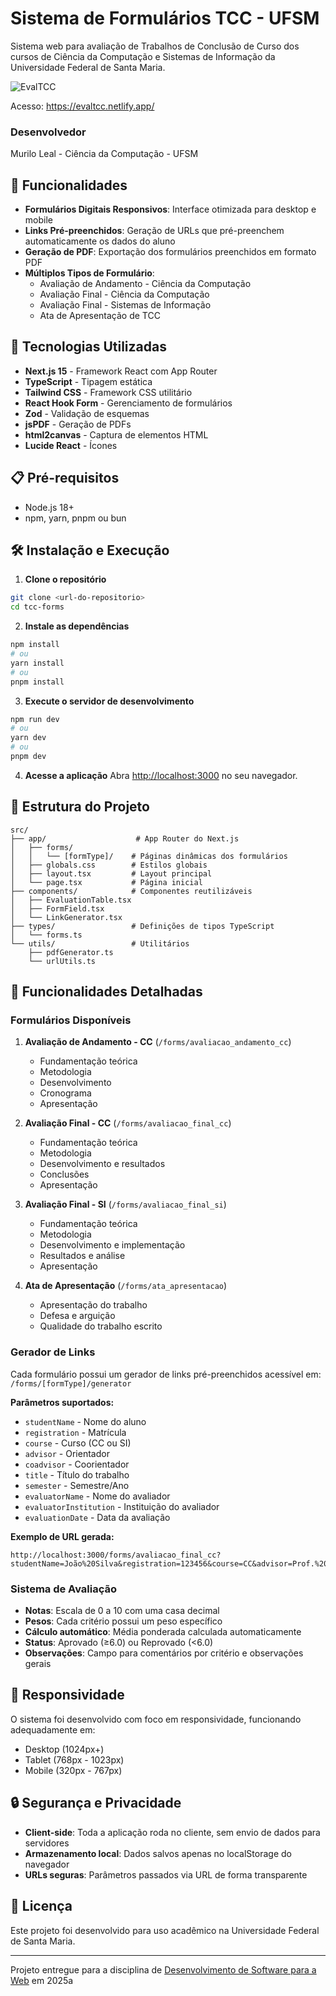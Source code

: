 # Sistema de Formulários TCC - UFSM

Sistema web para avaliação de Trabalhos de Conclusão de Curso dos cursos de Ciência da Computação e Sistemas de Informação da Universidade Federal de Santa Maria.

![EvalTCC](./public/assets/evaltcc-home.png "Screenshot do projeto")

Acesso: https://evaltcc.netlify.app/

### Desenvolvedor

Murilo Leal - Ciência da Computação - UFSM

## 🎯 Funcionalidades

- **Formulários Digitais Responsivos**: Interface otimizada para desktop e mobile
- **Links Pré-preenchidos**: Geração de URLs que pré-preenchem automaticamente os dados do aluno
- **Geração de PDF**: Exportação dos formulários preenchidos em formato PDF
- **Múltiplos Tipos de Formulário**:
  - Avaliação de Andamento - Ciência da Computação
  - Avaliação Final - Ciência da Computação
  - Avaliação Final - Sistemas de Informação
  - Ata de Apresentação de TCC

## 🚀 Tecnologias Utilizadas

- **Next.js 15** - Framework React com App Router
- **TypeScript** - Tipagem estática
- **Tailwind CSS** - Framework CSS utilitário
- **React Hook Form** - Gerenciamento de formulários
- **Zod** - Validação de esquemas
- **jsPDF** - Geração de PDFs
- **html2canvas** - Captura de elementos HTML
- **Lucide React** - Ícones

## 📋 Pré-requisitos

- Node.js 18+
- npm, yarn, pnpm ou bun

## 🛠️ Instalação e Execução

1. **Clone o repositório**

```bash
git clone <url-do-repositorio>
cd tcc-forms
```

2. **Instale as dependências**

```bash
npm install
# ou
yarn install
# ou
pnpm install
```

3. **Execute o servidor de desenvolvimento**

```bash
npm run dev
# ou
yarn dev
# ou
pnpm dev
```

4. **Acesse a aplicação**
   Abra [http://localhost:3000](http://localhost:3000) no seu navegador.

## 📁 Estrutura do Projeto

```
src/
├── app/                    # App Router do Next.js
│   ├── forms/
│   │   └── [formType]/    # Páginas dinâmicas dos formulários
│   ├── globals.css        # Estilos globais
│   ├── layout.tsx         # Layout principal
│   └── page.tsx           # Página inicial
├── components/            # Componentes reutilizáveis
│   ├── EvaluationTable.tsx
│   ├── FormField.tsx
│   └── LinkGenerator.tsx
├── types/                 # Definições de tipos TypeScript
│   └── forms.ts
└── utils/                 # Utilitários
    ├── pdfGenerator.ts
    └── urlUtils.ts
```

## 🎨 Funcionalidades Detalhadas

### Formulários Disponíveis

1. **Avaliação de Andamento - CC** (`/forms/avaliacao_andamento_cc`)

   - Fundamentação teórica
   - Metodologia
   - Desenvolvimento
   - Cronograma
   - Apresentação

2. **Avaliação Final - CC** (`/forms/avaliacao_final_cc`)

   - Fundamentação teórica
   - Metodologia
   - Desenvolvimento e resultados
   - Conclusões
   - Apresentação

3. **Avaliação Final - SI** (`/forms/avaliacao_final_si`)

   - Fundamentação teórica
   - Metodologia
   - Desenvolvimento e implementação
   - Resultados e análise
   - Apresentação

4. **Ata de Apresentação** (`/forms/ata_apresentacao`)
   - Apresentação do trabalho
   - Defesa e arguição
   - Qualidade do trabalho escrito

### Gerador de Links

Cada formulário possui um gerador de links pré-preenchidos acessível em:
`/forms/[formType]/generator`

**Parâmetros suportados:**

- `studentName` - Nome do aluno
- `registration` - Matrícula
- `course` - Curso (CC ou SI)
- `advisor` - Orientador
- `coadvisor` - Coorientador
- `title` - Título do trabalho
- `semester` - Semestre/Ano
- `evaluatorName` - Nome do avaliador
- `evaluatorInstitution` - Instituição do avaliador
- `evaluationDate` - Data da avaliação

**Exemplo de URL gerada:**

```
http://localhost:3000/forms/avaliacao_final_cc?studentName=João%20Silva&registration=123456&course=CC&advisor=Prof.%20Maria
```

### Sistema de Avaliação

- **Notas**: Escala de 0 a 10 com uma casa decimal
- **Pesos**: Cada critério possui um peso específico
- **Cálculo automático**: Média ponderada calculada automaticamente
- **Status**: Aprovado (≥6.0) ou Reprovado (<6.0)
- **Observações**: Campo para comentários por critério e observações gerais

## 📱 Responsividade

O sistema foi desenvolvido com foco em responsividade, funcionando adequadamente em:

- Desktop (1024px+)
- Tablet (768px - 1023px)
- Mobile (320px - 767px)

## 🔒 Segurança e Privacidade

- **Client-side**: Toda a aplicação roda no cliente, sem envio de dados para servidores
- **Armazenamento local**: Dados salvos apenas no localStorage do navegador
- **URLs seguras**: Parâmetros passados via URL de forma transparente

## 📄 Licença

Este projeto foi desenvolvido para uso acadêmico na Universidade Federal de Santa Maria.

---

Projeto entregue para a disciplina de [Desenvolvimento de Software para a Web](http://github.com/andreainfufsm/elc1090-2025a) em 2025a
